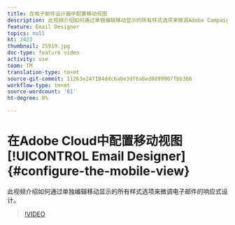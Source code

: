 ```yaml
---
title: 在电子邮件设计器中配置移动视图
description: 此视频介绍如何通过单独编辑移动显示的所有样式选项来微调Adobe Campaign Standard(ACS)电子邮件的响应式设计。
feature: Email Designer
topics: null
kt: 2423
thumbnail: 25919.jpg
doc-type: feature video
activity: use
team: TM
translation-type: tm+mt
source-git-commit: 11263e247184ddc6a8e3df6a8ed0899907fbb366
workflow-type: tm+mt
source-wordcount: '61'
ht-degree: 0%

---
```



# 在Adobe Cloud中配置移动视图 [!UICONTROL Email Designer] {#configure-the-mobile-view}

此视频介绍如何通过单独编辑移动显示的所有样式选项来微调电子邮件的响应式设计。

>[!VIDEO](https://video.tv.adobe.com/v/25919?quality=12)
